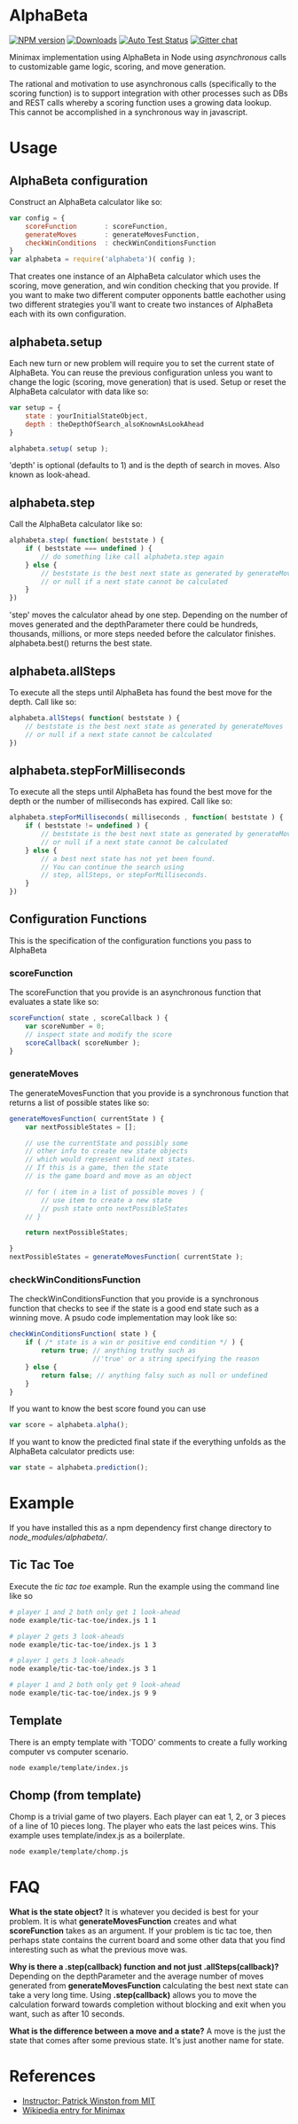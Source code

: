 # AlphaBeta 

[![NPM version][npm-image]][npm-url] [![Downloads][downloads-image]][npm-url] [![Auto Test Status][travis-image]][travis-url] [![Gitter chat][gitter-image]][gitter-url] 

Minimax implementation using AlphaBeta in Node using *asynchronous* calls to customizable game logic, scoring, and move generation.

The rational and motivation to use asynchronous calls (specifically to the scoring function) is to support integration with other processes such as DBs and REST calls whereby a scoring function uses a growing data lookup.  This cannot be accomplished in a synchronous way in javascript.

# Usage

## AlphaBeta configuration
Construct an AlphaBeta calculator like so:

```js
var config = {
	scoreFunction 		: scoreFunction,
	generateMoves		: generateMovesFunction,
	checkWinConditions 	: checkWinConditionsFunction
}
var alphabeta = require('alphabeta')( config );
```

That creates one instance of an AlphaBeta calculator which uses the scoring, move generation, and win condition checking that you provide.  If you want to make two different computer opponents battle eachother using two different strategies you'll want to create two instances of AlphaBeta each with its own configuration.

## alphabeta.setup
Each new turn or new problem will require you to set the current state of AlphaBeta.  You can reuse the previous configuration unless you want to change the logic (scoring, move generation) that is used.
Setup or reset the AlphaBeta calculator with data like so:

```js
var setup = {
	state : yourInitialStateObject,
	depth : theDepthOfSearch_alsoKnownAsLookAhead
}

alphabeta.setup( setup );
```

'depth' is optional (defaults to 1) and is the depth of search in moves.  Also known as look-ahead.


## alphabeta.step
Call the AlphaBeta calculator like so:
```js
alphabeta.step( function( beststate ) {
	if ( beststate === undefined ) {
		// do something like call alphabeta.step again
	} else {
		// beststate is the best next state as generated by generateMoves
		// or null if a next state cannot be calculated
	}
})
```

'step' moves the calculator ahead by one step.  Depending on the number of moves generated and the depthParameter there could be hundreds, thousands, millions, or more steps needed before the calculator finishes.  alphabeta.best() returns the best state.

## alphabeta.allSteps
To execute all the steps until AlphaBeta has found the best move for the depth.  Call like so:
```js
alphabeta.allSteps( function( beststate ) {
	// beststate is the best next state as generated by generateMoves
	// or null if a next state cannot be calculated
})
```

## alphabeta.stepForMilliseconds
To execute all the steps until AlphaBeta has found the best move for the depth or the number of milliseconds has expired.  Call like so:

```js
alphabeta.stepForMilliseconds( milliseconds , function( beststate ) {
	if ( beststate != undefined ) {
		// beststate is the best next state as generated by generateMoves
		// or null if a next state cannot be calculated
	} else {
		// a best next state has not yet been found.
		// You can continue the search using 
		// step, allSteps, or stepForMilliseconds.
	}
})
```


## Configuration Functions
This is the specification of the configuration functions you pass to AlphaBeta

### scoreFunction
The scoreFunction that you provide is an asynchronous function that evaluates a state like so:

```js
scoreFunction( state , scoreCallback ) {
	var scoreNumber = 0;
	// inspect state and modify the score
	scoreCallback( scoreNumber );
}
```

### generateMoves
The generateMovesFunction that you provide is a synchronous function that returns a list of possible states like so:

```js
generateMovesFunction( currentState ) {
	var nextPossibleStates = [];

	// use the currentState and possibly some 
	// other info to create new state objects
	// which would represent valid next states.
	// If this is a game, then the state
	// is the game board and move as an object

	// for ( item in a list of possible moves ) {
		// use item to create a new state
		// push state onto nextPossibleStates
	// }

	return nextPossibleStates;

}
nextPossibleStates = generateMovesFunction( currentState );
```

### checkWinConditionsFunction
The checkWinConditionsFunction that you provide is a synchronous function that checks to see if the state is a good end state such as a winning move.  A psudo code implementation may look like so:

```js
checkWinConditionsFunction( state ) {
	if ( /* state is a win or positive end condition */ ) {
		return true; // anything truthy such as 
					 //'true' or a string specifying the reason
	} else {
		return false; // anything falsy such as null or undefined
	}
}
```

If you want to know the best score found you can use 

```js
var score = alphabeta.alpha();
```

If you want to know the predicted final state if the everything unfolds as the AlphaBeta calculator predicts use:

```js
var state = alphabeta.prediction();
```

# Example

If you have installed this as a npm dependency first change directory to *node_modules/alphabeta/*.

## Tic Tac Toe

Execute the *tic tac toe* example.  Run the example using the command line like so

```bash
# player 1 and 2 both only get 1 look-ahead
node example/tic-tac-toe/index.js 1 1

# player 2 gets 3 look-aheads
node example/tic-tac-toe/index.js 1 3

# player 1 gets 3 look-aheads
node example/tic-tac-toe/index.js 3 1

# player 1 and 2 both only get 9 look-ahead
node example/tic-tac-toe/index.js 9 9
```

## Template

There is an empty template with 'TODO' comments to create a fully working computer vs computer scenario.

```bash
node example/template/index.js
```

## Chomp (from template)

Chomp is a trivial game of two players.  Each player can eat 1, 2, or 3 pieces of a line of 10 pieces long.  The player who eats the last peices wins.  This example uses template/index.js as a boilerplate.

```bash
node example/template/chomp.js
```

# FAQ

**What is the state object?**  It is whatever you decided is best for your problem.  It is what **generateMovesFunction** creates and what **scoreFunction** takes as an argument.  If your problem is tic tac toe, then perhaps state contains the current board and some other data that you find interesting such as what the previous move was.

**Why is there a .step(callback) function and not just .allSteps(callback)?**  Depending on the depthParameter and the average number of moves generated from **generateMovesFunction** calculating the best next state can take a very long time.  Using **.step(callback)** allows you to move the calculation forward towards completion without blocking and exit when you want, such as after 10 seconds.

**What is the difference between a move and a state?** A move is the just the state that comes after some previous state.  It's just another name for state.

# References

* [Instructor: Patrick Winston from MIT](https://www.youtube.com/watch?v=STjW3eH0Cik)
* [Wikipedia entry for Minimax](https://en.wikipedia.org/wiki/Minimax)


[gitter-url]: https://gitter.im/panchishin/alphabeta
[gitter-image]: https://badges.gitter.im/panchishin/alphabeta.png
[downloads-image]: http://img.shields.io/npm/dm/alphabeta.svg

[npm-url]: https://npmjs.org/package/alphabeta
[npm-image]: http://img.shields.io/npm/v/alphabeta.svg

[travis-url]: https://travis-ci.org/panchishin/alphabeta
[travis-image]: http://img.shields.io/travis/panchishin/alphabeta.svg

